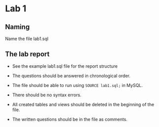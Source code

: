 # Lab 1

## Naming
Name the file lab1.sql

## The lab report
* See the example lab1.sql file for the report structure

* The questions should be answered in chronological order. 

* The file should be able to run using `SOURCE lab1.sql;` in MySQL. 
* There should be no syntax errors.

* All created tables and views should be deleted in the beginning of the file.

* The written questions should be in the file as comments. 